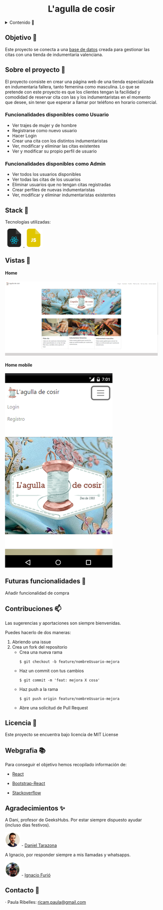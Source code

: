 <h1 align="center"> L'agulla de cosir </h1>

<details>
  <summary>Contenido 📝</summary>
  <ol>
    <li><a href="#objetivo">Objetivo</a></li>
    <li><a href="#sobre-el-proyecto">Sobre el proyecto</a></li>
    <li><a href="#stack">Stack</a></li>
    <li><a href="#futuras-funcionalidades">Futuras funcionalidades</a></li>
    <li><a href="#licencia">Licencia</a></li>
    <li><a href="#webgrafia">Webgrafia</a></li>
    <li><a href="#desarrollo">Desarrollo</a></li>
    <li><a href="#agradecimientos">Agradecimientos</a></li>
    <li><a href="#contacto">Contacto</a></li>
  </ol>
</details>

## Objetivo 🎯
Este proyecto se conecta a una <a href="https://github.com/PaulaRibelles/back-web-L-agulla-de-cosir">base de datos</a> creada para gestionar las citas con una tienda de indumentaria valenciana.

## Sobre el proyecto 🔎
El proyecto consiste en crear una página web de una tienda especializada en indumentaria fallera, tanto femenina como masculina.
Lo que se pretende con este proyecto es que los clientes tengan la facilidad y comodidad de reservar cita con las y los indumentaristas en el momento que desee, sin tener que esperar a llamar por teléfono en horario comercial. 

### Funcionalidades disponibles como Usuario

  <ul>
    <li type="disc"> Ver trajes de mujer y de hombre</li>
    <li type="disc"> Registrarse como nuevo usuario</li>
    <li type="disc"> Hacer Login</li>
    <li type="disc"> Crear una cita con los distintos indumentaristas</li>
    <li type="disc"> Ver, modificar y eliminar las citas existentes</li>
    <li type="disc"> Ver y modificar su propio perfil de usuario</li>
  </ul>
  
  ### Funcionalidades disponibles como Admin

  <ul>
    <li type="disc"> Ver todos los usuarios disponibles</li>
    <li type="disc"> Ver todas las citas de los usuarios</li>
    <li type="disc"> Eliminar usuarios que no tengan citas registradas</li>
    <li type="disc"> Crear perfiles de nuevas indumentaristas</li>
    <li type="disc"> Ver, modificar y eliminar indumentaristas existentes</li>
  </ul>
  

## Stack :paperclip:

Tecnologías utilizadas:

<div>
<a href="https://react.dev/">
    <img src= "./src/img/react-file.png" width="60"/>
</a>

</a>
<a href="https://developer.mozilla.org/es/docs/Web/JavaScript">
    <img src= "./src/img/js-file.png" width="60"/>
</a>
 </div>

## Vistas :eyes:
 
<h4>Home</h4>
<img src="./src/img/home.png">
<h4>Home mobile</h4>
<img src="./src/img/home-mvl.png">

## Futuras funcionalidades :pencil:
<p>Añadir funcionalidad de compra </p>

## Contribuciones :mailbox:
Las sugerencias y aportaciones son siempre bienvenidas.  

Puedes hacerlo de dos maneras:

1. Abriendo una issue
2. Crea un fork del repositorio
    - Crea una nueva rama  
        ```
        $ git checkout -b feature/nombreUsuario-mejora
        ```
    - Haz un commit con tus cambios 
        ```
        $ git commit -m 'feat: mejora X cosa'
        ```
    - Haz push a la rama 
        ```
        $ git push origin feature/nombreUsuario-mejora
        ```
    - Abre una solicitud de Pull Request

## Licencia :scroll:
Este proyecto se encuentra bajo licencia de MIT License

## Webgrafia :books:
Para conseguir el objetivo hemos recopilado información de:

- <a href="https://react.dev/">React</a>

- <a href="https://react-bootstrap.github.io/">Bootstrap-React</a>

- <a href="https://stackoverflow.com">Stackoverflow</a>

## Agradecimientos :sparkles:

A Dani, profesor de GeeksHubs. Por estar siempre dispuesto ayudar (incluso días festivos).

<div>
<img src= "./src/img/Datata.png" width="50"/>
- <a href="https://github.com/datata">Daniel Tarazona</a>
</div>

 A Ignacio, por responder siempre a mis llamadas y whatsapps. 

<div>
<img src= "./src/img/ignacio.png" width="50"/>
- <a href="https://github.com/IgnacioFurio">Ignacio Furió</a>
</div>



## Contacto :email:

· Paula Ribelles: ricam.paula@gmail.com

